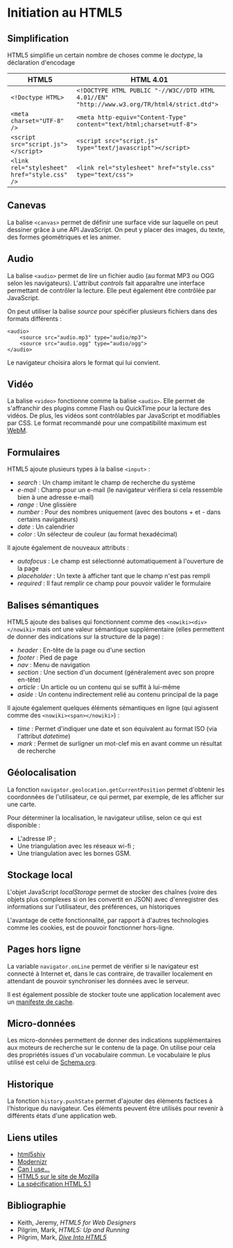 # Initiation au HTML5

## Simplification

HTML5 simplifie un certain nombre de choses comme le *doctype*, la déclaration d'encodage

|HTML5|HTML 4.01|
|-----|---------|
|`<!Doctype HTML>`|`<!DOCTYPE HTML PUBLIC "-//W3C//DTD HTML 4.01//EN" "http://www.w3.org/TR/html4/strict.dtd">`|
|`<meta charset="UTF-8" />`|`<meta http-equiv="Content-Type" content="text/html;charset=utf-8">`|
|`<script src="script.js"></script>`|`<script src="script.js" type="text/javascript"></script>`|
|`<link rel="stylesheet" href="style.css" />`|`<link rel="stylesheet" href="style.css" type="text/css">`|

## Canevas

La balise `<canvas>` permet de définir une surface vide sur laquelle on peut dessiner grâce à une API JavaScript. On peut y placer des images, du texte, des formes géométriques et les animer.

## Audio

La balise `<audio>` permet de lire un fichier audio (au format MP3 ou OGG selon les navigateurs). L'attribut *controls* fait apparaître une interface permettant de contrôler la lecture. Elle peut également être contrôlée par JavaScript.

On peut utiliser la balise *source* pour spécifier plusieurs fichiers dans des formats différents :

    <audio>
        <source src="audio.mp3" type="audio/mp3">
        <source src="audio.ogg" type="audio/ogg">
    </audio>

Le navigateur choisira alors le format qui lui convient.

## Vidéo

La balise `<video>` fonctionne comme la balise `<audio>`. Elle permet de s'affranchir des plugins comme Flash ou QuickTime pour la lecture des vidéos. De plus, les vidéos sont contrôlables par JavaScript et modifiables par CSS. Le format recommandé pour une compatibilité maximum est [WebM](http://www.webmproject.org/).

## Formulaires

HTML5 ajoute plusieurs types à la balise `<input>` :

* *search* : Un champ imitant le champ de recherche du système
* *e-mail* : Champ pour un e-mail (le navigateur vérifiera si cela ressemble bien à une adresse e-mail)
* *range* : Une glissière
* *number* : Pour des nombres uniquement (avec des boutons *+* et *-* dans certains navigateurs)
* *date* : Un calendrier
* *color* : Un sélecteur de couleur (au format hexadécimal)

Il ajoute également de nouveaux attributs :

* *autofocus* : Le champ est sélectionné automatiquement à l'ouverture de la page
* *placeholder* : Un texte à afficher tant que le champ n'est pas rempli
* *required* : Il faut remplir ce champ pour pouvoir valider le formulaire

## Balises sémantiques

HTML5 ajoute des balises qui fonctionnent comme des `<nowiki><div></nowiki>` mais ont une valeur sémantique supplémentaire (elles permettent de donner des indications sur la structure de la page) :

* *header* : En-tête de la page ou d'une section
* *footer* : Pied de page
* *nav* : Menu de navigation
* *section* : Une section d'un document (généralement avec son propre en-tête)
* *article* : Un article ou un contenu qui se suffit à lui-même
* *aside* : Un contenu indirectement relié au contenu principal de la page

Il ajoute également quelques éléments sémantiques en ligne (qui agissent comme des `<nowiki><span></nowiki>`) :

* *time* : Permet d'indiquer une date et son équivalent au format ISO (via l'attribut *datetime*)
* *mark* : Permet de surligner un mot-clef mis en avant comme un résultat de recherche

## Géolocalisation

La fonction `navigator.geolocation.getCurrentPosition` permet d'obtenir les coordonnées de l'utilisateur, ce qui permet, par exemple, de les afficher sur une carte.

Pour déterminer la localisation, le navigateur utilise, selon ce qui est disponible :

* L'adresse IP ;
* Une triangulation avec les réseaux wi-fi ;
* Une triangulation avec les bornes GSM.

## Stockage local

L'objet JavaScript *localStorage* permet de stocker des chaînes (voire des objets plus complexes si on les convertit en JSON) avec d'enregistrer des informations sur l'utilisateur, des préférences, un historiques

L'avantage de cette fonctionnalité, par rapport à d'autres technologies comme les cookies, est de pouvoir fonctionner hors-ligne.

## Pages hors ligne

La variable `navigator.onLine` permet de vérifier si le navigateur est connecté à Internet et, dans le cas contraire, de travailler localement en attendant de pouvoir synchroniser les données avec le serveur.

Il est également possible de stocker toute une application localement avec un [manifeste de cache](https://developer.mozilla.org/en-US/docs/HTML/Using_the_application_cache).

## Micro-données

Les micro-données permettent de donner des indications supplémentaires aux moteurs de recherche sur le contenu de la page. On utilise pour cela des propriétés issues d'un vocabulaire commun. Le vocabulaire le plus utilisé est celui de [Schema.org](http://schema.org/).

## Historique

La fonction `history.pushState` permet d'ajouter des éléments factices à l'historique du navigateur. Ces éléments peuvent être utilisés pour revenir à différents états d'une application web.

## Liens utiles

* [html5shiv](http://code.google.com/p/html5shiv/)
* [Modernizr](http://modernizr.com/)
* [Can I use...](http://caniuse.com/)
* [HTML5 sur le site de Mozilla](https://developer.mozilla.org/en-US/docs/HTML/HTML5)
* [La spécification HTML 5.1](http://www.w3.org/TR/html51/)

## Bibliographie

* Keith, Jeremy, *HTML5 for Web Designers*
* Pilgrim, Mark, *HTML5: Up and Running*
* Pilgrim, Mark, *[Dive Into HTML5](http://diveintohtml5.info/)*
